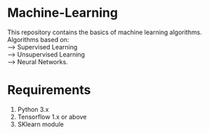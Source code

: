 # Machine-Learning
This repository contains the basics of machine learning algorithms. Algorithms based on:  
--> Supervised Learning  
--> Unsupervised Learning   
--> Neural Networks.
# Requirements
1. Python 3.x  
2. Tensorflow 1.x or above  
3. SKlearn module

